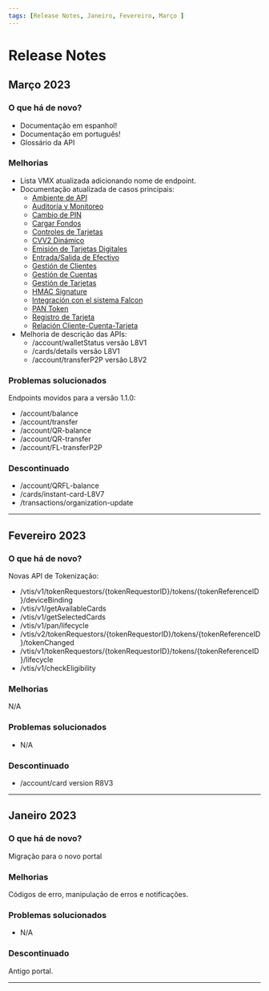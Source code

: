 ```yaml
---
tags: [Release Notes, Janeiro, Fevereiro, Março ]
---
```


# Release Notes

## Março 2023

### O que há de novo?

- Documentação em espanhol!
- Documentação em português!
- Glossário da API

### Melhorias

- Lista VMX atualizada adicionando nome de endpoint.
- Documentação atualizada de casos principais:
  - [Ambiente de API](?path=docs/spanish/casos-principales/ambiente-api.md)
  - [Auditoría y Monitoreo](?path=docs/spanish/casos-principales/auditoria.md)
  - [Cambio de PIN](?path=docs/spanish/casos-principales/cambio-pin.md)
  - [Cargar Fondos](?path=docs/spanish/casos-principales/cargas.md.md)
  - [Controles de Tarjetas](?path=docs/spanish/casos-principales/controles-tarjeta.md)
  - [CVV2 Dinámico](?path=docs/spanish/casos-principales/cvv-dinamico.md)
  - [Emisión de Tarjetas Digitales](?path=docs/spanish/casos-principales/emision-tarjetas.md)
  - [Entrada/Salida de Efectivo](?path=docs/spanish/casos-principales/entrada-salida-efectivo.md.md)
  - [Gestión de Clientes](?path=docs/spanish/casos-principales/gestion-clientes.md)
  - [Gestión de Cuentas](?path=docs/spanish/casos-principales/gestion-cuentas.md)
  - [Gestión de Tarjetas](?path=docs/spanish/casos-principales/gestion-tarjetas.md)
  - [HMAC Signature](?path=docs/spanish/casos-principales/hmac.md)
  - [Integración con el sistema Falcon](?path=docs/spanish/casos-principales/integracion-falcon.md)
  - [PAN Token](?path=docs/spanish/casos-principales/pan-token.md)
  - [Registro de Tarjeta](?path=docs/spanish/casos-principales/registro.md)
  - [Relación Cliente-Cuenta-Tarjeta](?path=docs/spanish/casos-principales/relacion.md)
- Melhoria de descrição das APIs:
  - /account/walletStatus versão L8V1
  - /cards/details versão L8V1
  - /account/transferP2P versão L8V2

### Problemas solucionados

Endpoints movidos para a versão 1.1.0:
- /account/balance
- /account/transfer
- /account/QR-balance
- /account/QR-transfer
- /account/FL-transferP2P

### Descontinuado

- /account/QRFL-balance
- /cards/instant-card-L8V7
- /transactions/organization-update

---

## Fevereiro 2023

### O que há de novo?

Novas API de Tokenização:
- /vtis/v1/tokenRequestors/{tokenRequestorID}/tokens/{tokenReferenceID}/deviceBinding
- /vtis/v1/getAvailableCards
- /vtis/v1/getSelectedCards
- /vtis/v1/pan/lifecycle
- /vtis/v2/tokenRequestors/{tokenRequestorID}/tokens/{tokenReferenceID}/tokenChanged
- /vtis/v1/tokenRequestors/{tokenRequestorID}/tokens/{tokenReferenceID}/lifecycle
- /vtis/v1/checkEligibility

### Melhorias

N/A

### Problemas solucionados

- N/A

### Descontinuado

- /account/card version R8V3

---

## Janeiro 2023

### O que há de novo?

Migração para o novo portal

### Melhorias

Códigos de erro, manipulação de erros e notificações.

### Problemas solucionados

- N/A

### Descontinuado

Antigo portal.

---
